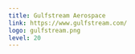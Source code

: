 ```yaml
---
title: Gulfstream Aerospace
link: https://www.gulfstream.com/
logo: gulfstream.png
level: 20
---
```

